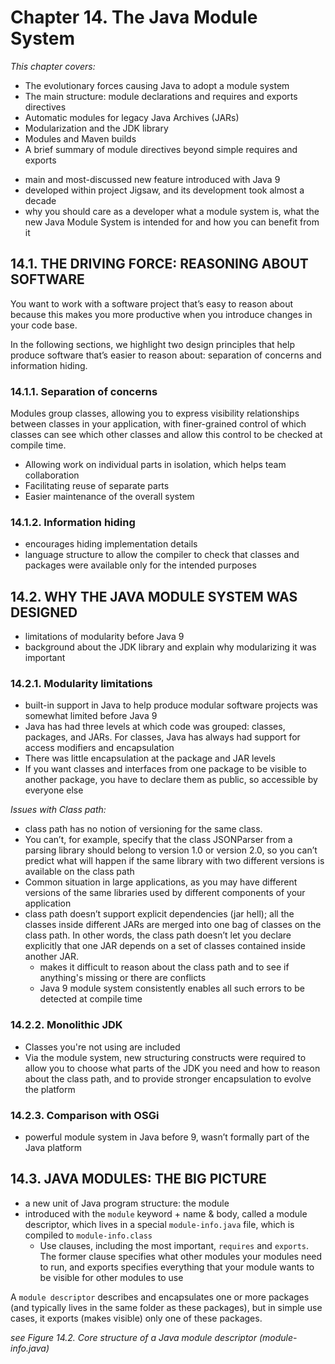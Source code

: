 # Chapter 14. The Java Module System

_This chapter covers:_

* The evolutionary forces causing Java to adopt a module system
* The main structure: module declarations and requires and exports directives
* Automatic modules for legacy Java Archives (JARs)
* Modularization and the JDK library
* Modules and Maven builds
* A brief summary of module directives beyond simple requires and exports

- main and most-discussed new feature introduced with Java 9 
- developed within project Jigsaw, and its development took almost a decade
- why you should care as a developer what a module system is, what the new Java Module System is intended for and how you can benefit from it

## 14.1. THE DRIVING FORCE: REASONING ABOUT SOFTWARE

You want to work with a software project that’s easy to reason about because this makes you more productive when you introduce changes in your code base. 

In the following sections, we highlight two design principles that help produce software that’s easier to reason about: separation of concerns and information hiding.

### 14.1.1. Separation of concerns

Modules group classes, allowing you to express visibility relationships between classes in your application, with finer-grained control of which classes can see which other classes and allow this control to be checked at compile time.

- Allowing work on individual parts in isolation, which helps team collaboration
- Facilitating reuse of separate parts
- Easier maintenance of the overall system

### 14.1.2. Information hiding

- encourages hiding implementation details
- language structure to allow the compiler to check that classes and packages were available only for the intended purposes

## 14.2. WHY THE JAVA MODULE SYSTEM WAS DESIGNED

- limitations of modularity before Java 9
- background about the JDK library and explain why modularizing it was important

### 14.2.1. Modularity limitations

- built-in support in Java to help produce modular software projects was somewhat limited before Java 9
- Java has had three levels at which code was grouped: classes, packages, and JARs. For classes, Java has always had support for access modifiers and encapsulation
- There was little encapsulation at the package and JAR levels
- If you want classes and interfaces from one package to be visible to another package, you have to declare them as public, so accessible by everyone else

_Issues with Class path:_

- class path has no notion of versioning for the same class. 
- You can’t, for example, specify that the class JSONParser from a parsing library should belong to version 1.0 or version 2.0, so you can’t predict what will happen if the same library with two different versions is available on the class path
- Common situation in large applications, as you may have different versions of the same libraries used by different components of your application
- class path doesn’t support explicit dependencies (jar hell); all the classes inside different JARs are merged into one bag of classes on the class path. In other words, the class path doesn’t let you declare explicitly that one JAR depends on a set of classes contained inside another JAR. 
    - makes it difficult to reason about the class path and to see if anything's missing or there are conflicts
    - Java 9 module system consistently enables all such errors to be detected at compile time

### 14.2.2. Monolithic JDK

- Classes you're not using are included
- Via the module system, new structuring constructs were required to allow you to choose what parts of the JDK you need and how to reason about the class path, and to provide stronger encapsulation to evolve the platform

### 14.2.3. Comparison with OSGi

- powerful module system in Java before 9, wasn’t formally part of the Java platform

## 14.3. JAVA MODULES: THE BIG PICTURE

- a new unit of Java program structure: the module
- introduced with the `module` keyword + name & body, called a module descriptor, which lives in a special `module-info.java` file, which is compiled to `module-info.class`
    - Use clauses, including the most important, `requires` and `exports`. The former clause specifies what other modules your modules need to run, and exports specifies everything that your module wants to be visible for other modules to use

A `module descriptor` describes and encapsulates one or more packages (and typically lives in the same folder as these packages), but in simple use cases, it exports (makes visible) only one of these packages.

_see Figure 14.2. Core structure of a Java module descriptor (module-info.java)_

